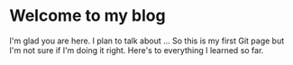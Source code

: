 # Welcome to my blog

I'm glad you are here. I plan to talk about ...
So this is my first Git page but I'm not sure if I'm doing it right.
Here's to everything I learned so far. 

